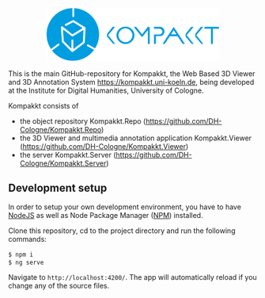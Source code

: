 <p align="center">
    <img src="https://github.com/DH-Cologne/Kompakkt.Repo/raw/master/src/assets/kompakkt-logo.png" alt="Kompakkt Logo" width="350">
</p>

This is the main GitHub-repository for Kompakkt, the Web Based 3D Viewer and 3D Annotation System https://kompakkt.uni-koeln.de, being developed at the Institute for Digital Humanities, University of Cologne. 

Kompakkt consists of
- the object repository Kompakkt.Repo (https://github.com/DH-Cologne/Kompakkt.Repo)
- the 3D Viewer and multimedia annotation application Kompakkt.Viewer (https://github.com/DH-Cologne/Kompakkt.Viewer)
- the server Kompakkt.Server (https://github.com/DH-Cologne/Kompakkt.Server)

## Development setup

In order to setup your own development environment, you have to have [NodeJS](https://nodejs.org/en/) as well as Node Package Manager ([NPM](https://www.npmjs.com/)) installed.

Clone this repository, cd to the project directory and run the following commands:

```
$ npm i
$ ng serve
```

Navigate to `http://localhost:4200/`. The app will automatically reload if you change any of the source files.
